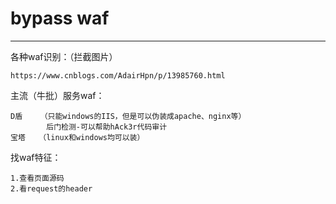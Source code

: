 # bypass waf

---

各种waf识别：（拦截图片）

```
https://www.cnblogs.com/AdairHpn/p/13985760.html
```

主流（牛批）服务waf：

```
D盾    （只能windows的IIS，但是可以伪装成apache、nginx等）
		后门检测-可以帮助hAck3r代码审计
宝塔   （linux和windows均可以装）
```

找waf特征：

```
1.查看页面源码
2.看request的header
```

